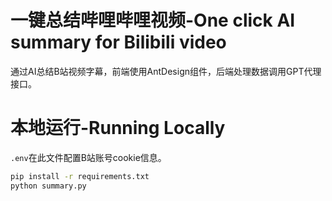 # 一键总结哔哩哔哩视频-One click AI summary for Bilibili video
通过AI总结B站视频字幕，前端使用AntDesign组件，后端处理数据调用GPT代理接口。
# 本地运行-Running Locally
`.env`在此文件配置B站账号cookie信息。
```bash
pip install -r requirements.txt
python summary.py
```
